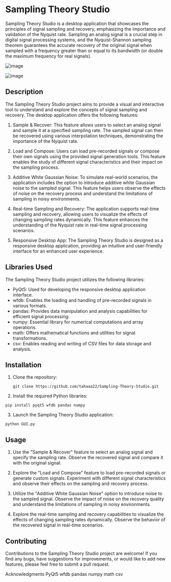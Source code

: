 # Sampling Theory Studio

Sampling Theory Studio is a desktop application that showcases the principles of signal sampling and recovery, emphasizing the importance and validation of the Nyquist rate. Sampling an analog signal is a crucial step in digital signal processing systems, and the Nyquist-Shannon sampling theorem guarantees the accurate recovery of the original signal when sampled with a frequency greater than or equal to its bandwidth (or double the maximum frequency for real signals).

![image](https://github.com/MoHazem02/Sampling-Theory-Studio/assets/66066832/2c2b9a46-5f0b-4ff1-8a54-83997149561f)

![image](https://github.com/MoHazem02/Sampling-Theory-Studio/assets/66066832/645d715a-0a96-45c3-a480-b62dfbae4679)

## Description

The Sampling Theory Studio project aims to provide a visual and interactive tool to understand and explore the concepts of signal sampling and recovery. The desktop application offers the following features:

1. Sample & Recover: This feature allows users to select an analog signal and sample it at a specified sampling rate. The sampled signal can then be recovered using various interpolation techniques, demonstrating the importance of the Nyquist rate.

2. Load and Compose: Users can load pre-recorded signals or compose their own signals using the provided signal generation tools. This feature enables the study of different signal characteristics and their impact on the sampling process.

3. Additive White Gaussian Noise: To simulate real-world scenarios, the application includes the option to introduce additive white Gaussian noise to the sampled signal. This feature helps users observe the effects of noise on the recovery process and understand the limitations of sampling in noisy environments.

4. Real-time Sampling and Recovery: The application supports real-time sampling and recovery, allowing users to visualize the effects of changing sampling rates dynamically. This feature enhances the understanding of the Nyquist rate in real-time signal processing scenarios.

5. Responsive Desktop App: The Sampling Theory Studio is designed as a responsive desktop application, providing an intuitive and user-friendly interface for an enhanced user experience.

## Libraries Used

The Sampling Theory Studio project utilizes the following libraries:

- PyQt5: Used for developing the responsive desktop application interface.
- wfdb: Enables the loading and handling of pre-recorded signals in various formats.
- pandas: Provides data manipulation and analysis capabilities for efficient signal processing.
- numpy: Essential library for numerical computations and array operations.
- math: Offers mathematical functions and utilities for signal transformations.
- csv: Enables reading and writing of CSV files for data storage and analysis.

## Installation

1. Clone the repository:

   ```shell
   git clone https://github.com/tahaaa22/Sampling-Theory-Studio.git
    ```
2. Install the required Python libraries:

```shell
pip install pyqt5 wfdb pandas numpy
```

3. Launch the Sampling Theory Studio application:

```shell
python GUI.py
```
## Usage
1. Use the "Sample & Recover" feature to select an analog signal and specify the sampling rate. Observe the recovered signal and compare it with the original signal.

2. Explore the "Load and Compose" feature to load pre-recorded signals or generate custom signals. Experiment with different signal characteristics and observe their effects on the sampling and recovery process.

3. Utilize the "Additive White Gaussian Noise" option to introduce noise to the sampled signal. Observe the impact of noise on the recovery quality and understand the limitations of sampling in noisy environments.

4. Explore the real-time sampling and recovery capabilities to visualize the effects of changing sampling rates dynamically. Observe the behavior of the recovered signal in real-time scenarios.

## Contributing
Contributions to the Sampling Theory Studio project are welcome! If you find any bugs, have suggestions for improvements, or would like to add new features, please feel free to submit a pull request.


Acknowledgments
PyQt5
wfdb
pandas
numpy
math
csv
